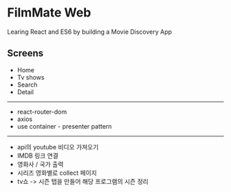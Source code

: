 # FilmMate Web

Learing React and ES6 by building a Movie Discovery App

## Screens

- Home
- Tv shows
- Search
- Detail

---

- react-router-dom
- axios
- use container - presenter pattern

---

- api의 youtube 비디오 가져오기
- IMDB 링크 연결
- 영화사 / 국가 출력
- 시리즈 영화별로 collect 페이지
- tv쇼 -> 시즌 탭을 만들어 해당 프로그램의 시즌 정리

